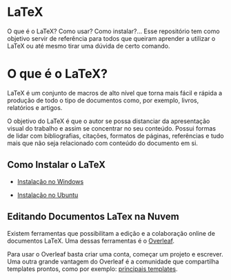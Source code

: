 # LaTeX

O que é o LaTeX? Como usar? Como instalar?… Esse repositório tem como objetivo 
servir de referência para todos que queiram aprender a utilizar o LaTeX  ou até 
mesmo tirar uma dúvida de certo comando.

# O que é o LaTeX?

LaTeX é um conjunto de macros de alto nível que torna mais fácil e rápida
a produção de todo o tipo de documentos como, por exemplo, livros, relatórios e 
artigos.

O objetivo do LaTeX é que o autor se possa distanciar da apresentação visual do
trabalho e assim se concentrar no seu conteúdo. Possui formas de lidar com
bibliografias, citações, formatos de páginas, referências e tudo mais que não
seja relacionado com conteúdo do documento em si.

## Como Instalar o LaTeX

- [Instalação no Windows](/Instalação/instalação-windows.md)

- [Instalação no Ubuntu](/Instalação/instalação-ubuntu.md)

## Editando Documentos LaTex na Nuvem

Existem ferramentas que possibilitam a edição e a colaboração online de documentos LaTeX. Uma dessas ferramentas é o [Overleaf](https://www.overleaf.com/).

Para usar o Overleaf basta criar uma conta, começar um projeto e escrever. Uma outra grande vantagem do Overleaf é a comunidade que compartilha templates prontos, como por exemplo: [principais templates](Templates/principais-templates.md).